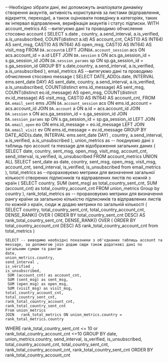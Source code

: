 --Необхідно зібрати дані, які допоможуть аналізувати динаміку створення акаунтів, активність користувачів за листами (відправлення, відкриття, переходи), а також оцінювати поведінку в категоріях, таких як інтервал відправлення, верифікація акаунтів і статус підписки. 
WITH
  account_metrics AS --витягуємо дані та проводимо обчислення стосовно account
  (
  SELECT
    s.date ,
    country,
    a.send_interval,
    a.is_verified,
    a.is_unsubscribed,
    COUNT(distinct a.id) AS account_cnt,
     CAST(0 AS INT64) AS sent_msg,
     CAST(0 AS INT64) AS open_msg,
     CAST(0 AS INT64) AS visit_msg
  FROM
    `DA.account`a
  LEFT JOIN`DA.account_session` acs ON acs.account_id = a.id
  LEFT JOIN `DA.session` s ON acs.ga_session_id = s.ga_session_id
  JOIN `DA.session_params` sp ON sp.ga_session_id = s.ga_session_id
  GROUP BY
    s.date,country,
    a.send_interval,
    a.is_verified,
    a.is_unsubscribed
    ),
    email_metrics AS  --витягуємо дані та проводимо обчислення стосовно message
  (
  SELECT
    DATE_ADD(s.date, INTERVAL ems.sent_date DAY) AS sent_date,
    country,
    a.send_interval,
    a.is_verified,
    a.is_unsubscribed,
    COUNT(distinct ems.id_message) AS sent_msg,
    COUNT(distinct eo.id_message) AS open_msg,
    COUNT(distinct ev.id_message) AS visit_msg,
    CAST(0 AS INT64) AS account_cnt,
  FROM
    `DA.email_sent` ems
  JOIN `DA.account_session` acs ON ems.id_account = acs.account_id
  JOIN `DA.account` a ON a.id = acs.account_id
  JOIN `DA.session` s ON acs.ga_session_id = s.ga_session_id
  JOIN `DA.session_params` sp ON s.ga_session_id = sp.ga_session_id
  LEFT JOIN `DA.email_open` eo ON ems.id_message = eo.id_message
  LEFT JOIN `DA.email_visit` ev ON ems.id_message = ev.id_message
  GROUP BY
    DATE_ADD(s.date, INTERVAL ems.sent_date DAY) ,
    country,  a.send_interval,
    a.is_verified,
    a.is_unsubscribed
    ),
     union_metrics as -- поєднуємо дані з таблиць про account та message для відображення загальних даних
    (
      SELECT
    date,
    country,
    sent_msg,
    open_msg,
    visit_msg,
    account_cnt,
    send_interval,
    is_verified,
    is_unsubscribed
    FROM account_metrics
    UNION ALL
    SELECT
    sent_date as date,
    country,
    sent_msg,
    open_msg,
    visit_msg,
    account_cnt,
    send_interval,
    is_verified,
    is_unsubscribed
    from  email_metrics
    ),
    total_metrics as --прораховуємо метрики для визначення загальної кількості створених підписників та відправлених листів по кожній з країн
    (
         SELECT
  country,
  SUM (sent_msg)  as total_country_sent_cnt,
  SUM (account_cnt)  as total_country_account_cnt
  FROM union_metrics
  Group by country
   ),
  rank_total_metrics as -- прораховуємо метрики для визначення рангу країни за загальною кількістю підписників та відправлених листів по кожній з країн, сюди ж додаю метрики по загальній кількості
  (
SELECT country,
total_country_sent_cnt,
total_country_account_cnt,
DENSE_RANK() OVER ( ORDER BY  total_country_sent_cnt DESC) AS rank_total_country_sent_cnt,
DENSE_RANK() OVER ( ORDER BY total_country_account_cnt DESC) AS rank_total_country_account_cnt
from total_metrics
)
 
    SELECT -- виводимо необхідні показники з об'єднаних таблиць account та message, за допомогою join додаю сюди також додаткові дані по загальним сумам та рангам
    date,
    union_metrics.country,
    send_interval ,
    is_verified ,
    is_unsubscribed,
     SUM (account_cnt) as account_cnt,
     SUM (sent_msg) as sent_msg,
     SUM (open_msg) as open_msg,
     SUM (visit_msg) as visit_msg,
    total_country_account_cnt,
    total_country_sent_cnt,
    rank_total_country_account_cnt,
    rank_total_country_sent_cnt
    From union_metrics
    JOIN   rank_total_metrics ON union_metrics.country =  rank_total_metrics.country
  WHERE rank_total_country_sent_cnt <= 10 or rank_total_country_account_cnt <=10
   GROUP BY date,
union_metrics.country,
send_interval,
is_verified,
is_unsubscribed,
total_country_account_cnt,
total_country_sent_cnt,
rank_total_country_account_cnt,
rank_total_country_sent_cnt
ORDER BY rank_total_country_account_cnt

